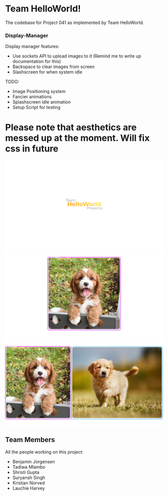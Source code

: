 # Team HelloWorld!
The codebase for Project 041 as implemented by Team HelloWorld.

### Display-Manager
Display manager features:
* Use sockets API to upload images to it (Remind me to write up documentation for this)
* Backspace to clear images from screen
* Slashscreen for when system idle

TODO:
* Image Positioning system
* Fancier animations
* Splashscreen idle animation
* Setup Script for testing

# Please note that aesthetics are messed up at the moment. Will fix css in future

![Splash Screen Display Manager](./documentation/DOCS-display-manager/display-manager-splash.PNG)
![Example1](./documentation/DOCS-display-manager/example1.PNG)
![Example2](./documentation/DOCS-display-manager/example2.PNG)

## Team Members
All the people working on this project:
* Benjamin Jorgensen
* Tadiwa Mlambo
* Shristi Gupta
* Suryansh Singh
* Kristian Norved
* Lauchie Harvey

